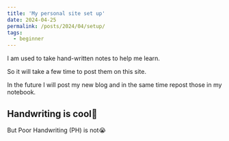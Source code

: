 ```yaml
---
title: 'My personal site set up'
date: 2024-04-25
permalink: /posts/2024/04/setup/
tags:
  - beginner
---
```


I am used to take hand-written notes
to help me learn. 

So it will
take a few time to post them on this
site. 

In the future I will post my new blog
and in the same time repost those in my notebook.

Handwriting is cool🤗
---

But Poor Handwriting (PH) is not😭